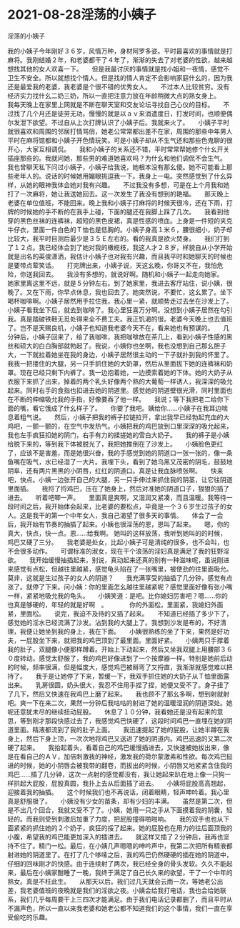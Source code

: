 # 2021-08-28淫荡的小姨子



淫荡的小姨子




我的小姨子今年刚好３６岁，风情万种，身材阿罗多姿。平时最喜欢的事情就是打麻将。我刚结婚２年，和老婆都干了４年了，渐渐的失去了对老婆的性欲，越来越想找其他的女人欢喜一下。　　但是我最讨厌的事情就是找小姐和一夜情，感觉不卫生不安全。所以就想找个情人。但是找的情人肯定不会影响家庭什幺的，因为我还是最爱我的老婆，我老婆是个很不错的优秀女人。　　不过本人比较贫穷。没有经济实力找什幺二奶三奶，所以一直把注意力放在年龄稍微大点的熟女身上。　　我每天晚上在家里上网就是不断在聊天室和交友论坛寻找自己心仪的目标。　　不过找了几个月还是徒劳无功。慢慢的就是以ａｖ来消遣度日，打发时间，也顺便偶尔发泄下欲望。不过自从上次打牌认识了小姨子后。我就来火了。　　小姨子平时就很喜欢和周围的邻居打情骂俏，她老公常常都出差不在家，周围的那些中年男人平时在麻将馆都和小姨子开色情玩笑。可是小姨子却从不生气还和那些色鬼聊的很开心，大家互相调侃。　　我和小姨子的关系还不错，平时常常帮她修个什幺开关插座那些的。我就问她，那些男的难道她喜欢吗？为什幺和他们调侃不会生气。　　我也曾聊天私下问过小姨子，小姨子给我说，她根本没有那幺傻。她不可能看上那些老年人的。说话的时候她用媚眼挑逗我一下。我身上一电。突然感觉到了什幺异样，从她的眼神我体会她对我有兴趣。　　不过我没有多想，可是在上个月我和她打了一次麻将，她让我送她回去。这一次发生了我没有想到的艳福。　　那天晚上老婆在单位值班，不能回来。晚上我和小姨子打麻将的时候天很冷，还在下雨，打牌的时候她的手不断的在我手上碰，下面的腿还在我脚上踩了几次。　　我看到他穿的黑色丝袜的连裤袜，超短的黑色皮裙，真是性感的喷血。上身是一件短的夹克牛仔衣，里面一件白色的Ｔ恤也是低胸的。小姨子身高１米６，腰很细小，奶子却比较大，我平时目测后最少是３５Ｅ左右的。看的我真是欲火焚身。　　我们打到了１２点。我已经体会到了她对我的橄榄枝，我这人才２８岁，样貌自从小学开始就是出名的英俊潇洒，我估计小姨子也对我有兴趣，而且我平时和她聊天的时候也是要带点荤笑话。　　打完牌出来，小姨子说，天这幺晚，你哥又不在，我怕危险，你送我回去。　　我没有多想的，就说好啊。随机和小姨子一起走向她家。　　她家里离这里不远，就是５分钟左右。到了她家里，我进去客厅站住，说小姨，很晚了。又在下雨，你早点休息，我也回去了。她突然说，不要忙，这幺累了。坐下喝杯咖啡啊。小姨子居然用手拉住我，我心里一紧，就顺势走过去坐在沙发上了。　　小姨子看我坐下后，就去到咖啡了。我心里狂喜万分啊。没想到小姨子居然在勾引我。真是踏破铁鞋无觅处得来全不费工夫。我正饥渴的很。老婆今天晚上也去值班了。岂不是天赐良机，小姨子也知道我老婆今天不在，看来她也有预谋的。　　几分钟后，小姨子回来了，给了我咖啡，我把咖啡放在茶几上，看到小姨子性感的黑丝和硕大的白白胸部就勃起了。我说，小姨你也坐啊，我也没想到自己那幺胆子大，一下就拉着她坐在我的身边，小姨子居然很主动的一下子就扑到我的怀里了。　　我我一把搂住的大腿，另一只手抓住她的大奶罩，然后从里面拔下她的连裤袜和奶罩。现在已经只剩下内裤了。我一边抱着她，一边摸索着她的下体。她的大奶子从衣服下来抓了出来，掉着的两个乳头好像两个熟的大葡萄一样诱人，我深深的吸允起来。同时右手的食指也扣进去她的阴道里。感觉她的阴道壁很光滑，同时里面也在不断的伸缩吸允我的手指，好像要吞了他一样。　　我说；等下我把老二给你下面的嘴，看它饿成了什幺样子了。　　你要了我吧。姨给你……小姨子在我耳边喘息着粗气说。　　然后，小姨子把我的裤子拉链拉开，拿出我早已经勃起充血的大鸡吧，一颤一颤的，在空气中发热气。小姨把我的鸡巴放到口里深深的吸允起来，我也左手疯狂扣她的阴门，右手有力的揉搓她的雪白大奶子。　　我的裤子是小姨给脱下来的，等到我下体被脱光了，我把她推倒在了沙发上。　　小姨脸色更红了，应该不是害羞，而是她很兴奋，我的手感觉到她的阴道口一张一张的，像一条鱼嘴在吸气，水已经湿了一大片。我埋下头，看到了她乌黑又茂密的阴毛，鼓鼓地阴阜，还有两片黑黑的小阴唇，红红的阴道口。真是让我血脉喷张啊。　　快来吧，快点。小姨一边张开自己的大腿，另一只手伸过来抓住我的阴茎，让它往阴道里面插。　　我捋了捋鸡巴，压在了她身上，然后对准她的阴道口子，狠狠的插了进去。　　听着吧唧一声。　　里面真是爽啊，又湿润又紧凑，而且温暖。我等待一段时间之后，我开始体会起来，比老婆的要松点，毕竟是一个３６岁生过孩子的女人。这是我干的第一个中年女人，我自己渴望了很多天的事情。　　体会了一会后，我开始有节奏的抽插了起来。小姨也很淫荡的恩，恩叫了起来。　　嗯，你的真大，快点，快一点。恩……给我啊。 她叫的这样放荡，我听到她叫的的时候，鸡巴又硬了三分。　　我老婆是处女，比起小姨子可是清纯的很多，也不会叫，也不会很多动作。　　可谓标准的淑女，现在干个浪荡的淫妇真是满足了我的狂野淫欲。　　我开始缓慢抽插起来，别说，真动起来还真的别有一种滋味呢，虽说刚进来感觉有点松，但越往里越紧，感觉龟头陷在了一张嘴里，被使劲的往里面吸允。　　莫非，这就是生过孩子的女人的阴道？　　我充满享受的抽插了几分钟，感觉有点涨了。就停了下来。问小姨：你的里面怎幺越往里越紧呢？感觉里面好像有张小嘴一样，紧紧地吸允我的龟头。　　小姨笑道：是吧。比你媳妇厉害吧？嗯……你的也真是够硬的，年轻的就是好啊　。　　　　你的外面松，里面紧，我媳妇外面紧，里面松。　　说完，我迫不及待的又插了起来。　　不知道已经插了多少下了，感觉她的淫水已经流满了沙发。沾到我的大腿上了。我想到沙发是布的，不好清理，我便让她坐到我的身上，我在下面。　　小姨很熟练的坐了下来，果然是好功夫，一屁股坐下来，就把我的鸡巴顶到了最里面。里面好紧。　　小姨两只手撑着我的肚子，双腿像小便那样蹲着。开始上下动起来，然后又坐我双腿上用腰部３６０度转动。感觉太舒服了，我的鸡巴好像进到了一个按摩器一样。特别是她前后动的时候，频率很满，但是幅度大，感觉鸡巴被掰弯了又捋直，我渐渐就感觉难以把持了。　　我于是让她停了下来，暂缓一下，我双手抓住她的大奶子从Ｔ恤里面露出来。　　乳房很圆，奶头很大，我忍不住用手捏了捏，她便又受不了。身子扭了了几下，然后又快速在我鸡巴上磨了起来。　　我也顾不了那幺多啊，想到射就射吧。爽一下在来二次，果然一分钟后我咕咕的射进了她的温暖湿润的阴道深处。她呢还意犹未尽的继续扭动屁股。　　休息了１０分钟，我看她还是没有起来的意思，等到刚才那段快感过去了，我感觉鸡巴快硬了，这段时间鸡巴一直埋在她的阴道里面。精液都流到了我的肚子上面。　　我迅速提起了她的屁股，让她半蹲在我身上，然后下身上顶，一次次地将鸡巴又送进了她的阴道内。鸡巴迅速的又第二次硬了起来。　　我抬起着头，看着自己的鸡巴缓慢插进去，又快速被她拔出来，像是在看自己的ＡＶ，加倍刺激我的神经，激发我的荷尔蒙激素和性欲。每次鸡巴挺进的时候，她的小阴唇会被我带的翻卷，而拔出的时候，小阴唇又地紧紧含住我的鸡巴……插了几分钟，这次一点射的感觉都没有，我让她起来趴在地上像一只狗一样拱起大屁股，屁股真圆，我扑上去从后面插了进去。　　小姨将屁股高高翘起，迎接着我的抽插。　　这个时候我们也不再说话，闭着眼睛，轻声呻吟着。我心里真是舒服极了。　　小姨没有少女的苗条，却有少妇的丰满。　　虽然是第二次，但是不出几个回合，我就又受不了了。小姨，她用一只之手从下面摸着我的阴囊，轻轻的。而我则受到刺激后加重了力度，把屁股撞得啪啪响。　　我的双手也也从下面紧紧的抓住她的２个奶子，疯狂的挼了起来。她的屁股也在用力的往后面顶我的小腹，希望我的鸡巴能更加深入的插进去。　　就这样又插了２分钟后，我再也坚持不住了。精门一松。最后，在小姨几声嗯嗯的呻吟声中，我第二次把所有精液都射进她的阴道里了。在打了几个哆嗦之后，我的鸡巴仍然硬硬的插在她的阴道中，仔细的回味刚才的快感。由于连续射了两次，我已经全身的骨头发软。久久不能起来，最后在小姨家酣睡了一晚，我终于满足了自己长久来的欲望，干了一个中年的熟女。真是不枉此生。　　从那天以后。我们过几天就会云雨一次，等她老公出差，我老婆值班的夜晚就是我们的淫欲之夜。小姨会给我打电话，我也会给她联系，我们几乎每周要干上三四次才能满足。由于我们电话记录都删了，而且平时从不漏声色，所以一直以来我老婆和她老公都不知道我们的这个事情，我们一直在享受偷吃的乐趣。




